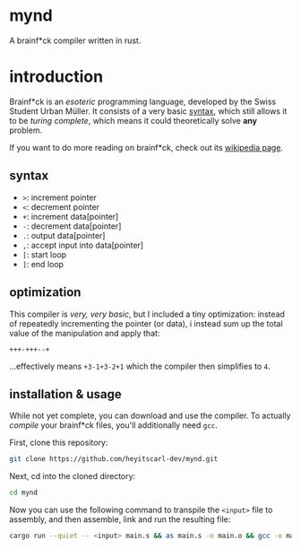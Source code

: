 # mynd
A brainf*ck compiler written in rust.

# introduction

Brainf*ck is an _esoteric_ programming language, developed by the Swiss Student Urban Müller.
It consists of a very basic [syntax](#syntax), which still allows it to be _turing complete_, which
means it could theoretically solve **any** problem.

If you want to do more reading on brainf*ck, check out its [wikipedia page](https://en.wikipedia.org/wiki/Brainfuck).

## syntax

- `>`: increment pointer
- `<`: decrement pointer
- `+`: increment data[pointer]
- `-`: decrement data[pointer]
- `.`: output data[pointer]
- `,`: accept input into data[pointer]
- `[`: start loop
- `]`: end loop

## optimization

This compiler is _very, very basic_, but I included a tiny optimization: instead of repeatedly incrementing the 
pointer (or data), i instead sum up the total value of the manipulation and apply that:

```
+++-+++--+
```

...effectively means `+3-1+3-2+1` which the compiler then simplifies to `4`.

## installation & usage

While not yet complete, you can download and use the compiler. To actually _compile_ your brainf*ck files, you'll
additionally need `gcc`.

First, clone this repository:

```bash
git clone https://github.com/heyitscarl-dev/mynd.git
```

Next, cd into the cloned directory:

```bash
cd mynd
```

Now you can use the following command to transpile the `<input>` file to assembly, and then assemble, link and run the
resulting file:

```bash
cargo run --quiet -- <input> main.s && as main.s -o main.o && gcc -o main main.o -nostdlib -static
```
